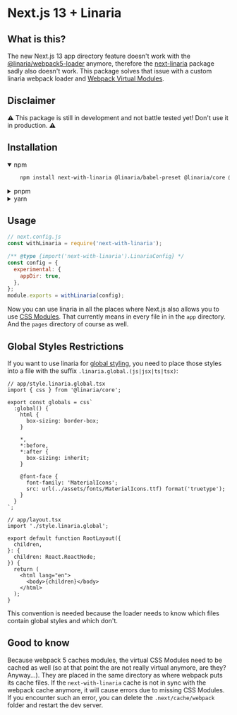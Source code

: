 # Next.js 13 + Linaria

## What is this?

The new Next.js 13 app directory feature doesn't work with the [@linaria/webpack5-loader](https://github.com/callstack/linaria/tree/master/packages/webpack5-loader) anymore, therefore the [next-linaria](https://github.com/Mistereo/next-linaria) package sadly also doesn't work. This package solves that issue with a custom linaria webpack loader and [Webpack Virtual Modules](https://github.com/sysgears/webpack-virtual-modules).

## Disclaimer

⚠️ This package is still in development and not battle tested yet! Don't use it in production. ⚠️

## Installation

<details open><summary>npm</summary>

```sh
    npm install next-with-linaria @linaria/babel-preset @linaria/core @linaria/react
```

</details>
<details><summary>pnpm</summary>

```sh
    pnpm install next-with-linaria @linaria/babel-preset @linaria/core @linaria/react
```

</details>
<details><summary>yarn</summary>

```sh
    yarn add next-with-linaria @linaria/babel-preset @linaria/core @linaria/react
```

</details>

## Usage

```js
// next.config.js
const withLinaria = require('next-with-linaria');

/** @type {import('next-with-linaria').LinariaConfig} */
const config = {
  experimental: {
    appDir: true,
  },
};
module.exports = withLinaria(config);
```

Now you can use linaria in all the places where Next.js also allows you to use [CSS Modules](https://beta.nextjs.org/docs/styling/css-modules). That currently means in every file in in the `app` directory. And the `pages` directory of course as well.

## Global Styles Restrictions

If you want to use linaria for [global styling](https://beta.nextjs.org/docs/styling/global-styles), you need to place those styles into a file with the suffix `.linaria.global.(js|jsx|ts|tsx)`:

```tsx
// app/style.linaria.global.tsx
import { css } from '@linaria/core';

export const globals = css`
  :global() {
    html {
      box-sizing: border-box;
    }

    *,
    *:before,
    *:after {
      box-sizing: inherit;
    }

    @font-face {
      font-family: 'MaterialIcons';
      src: url(../assets/fonts/MaterialIcons.ttf) format('truetype');
    }
  }
`;
```

```tsx
// app/layout.tsx
import './style.linaria.global';

export default function RootLayout({
  children,
}: {
  children: React.ReactNode;
}) {
  return (
    <html lang="en">
      <body>{children}</body>
    </html>
  );
}
```

This convention is needed because the loader needs to know which files contain global styles and which don't.

## Good to know

Because webpack 5 caches modules, the virtual CSS Modules need to be cached as well (so at that point the are not really virtual anymore, are they? Anyway...). They are placed in the same directory as where webpack puts its cache files. If the `next-with-linaria` cache is not in sync with the webpack cache anymore, it will cause errors due to missing CSS Modules. If you encounter such an error, you can delete the `.next/cache/webpack` folder and restart the dev server.
